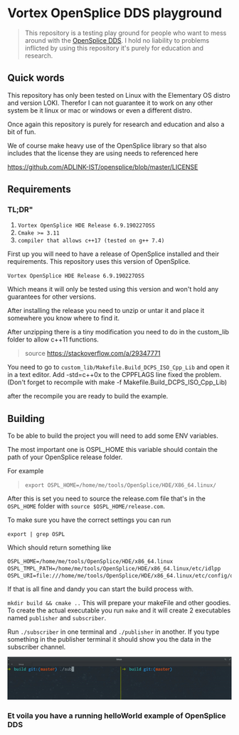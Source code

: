 # Vortex OpenSplice DDS playground
> This repository is a testing play ground for people who want to mess around with the [OpenSplice DDS](https://github.com/ADLINK-IST/opensplice). I hold no liability to problems inflicted by using this repository it's purely for education and research.

## Quick words
This repository has only been tested on Linux with the Elementary OS distro and version LOKI. Therefor I can not guarantee it to work on any other system be it linux or mac or windows or even a different distro. 

Once again this repository is purely for research and education and also a bit of fun.

We of course make heavy use of the OpenSplice library so that also includes that the license they are using needs to referenced here

https://github.com/ADLINK-IST/opensplice/blob/master/LICENSE

## Requirements
### TL;DR"
1. `Vortex OpenSplice HDE Release 6.9.190227OSS`
2. `Cmake >= 3.11`
3. `compiler that allows c++17 (tested on g++ 7.4)`


First up you will need to have a release of OpenSplice installed and their requirements.
This repository uses this version of OpenSplice.

`Vortex OpenSplice HDE Release 6.9.190227OSS`

Which means it will only be tested using this version and won't hold any guarantees for other versions.

After installing the release you need to unzip or untar it and place it somewhere you know where to find it.

After unzipping there is a tiny modification you need to do in the custom_lib folder to allow c++11 functions.
> source https://stackoverflow.com/a/29347771

You need to go to `custom_lib/Makefile.Build_DCPS_ISO_Cpp_Lib` and open it in a text editor. Add -std=c++0x to the CPPFLAGS line fixed the problem.
(Don't forget to recompile with make -f Makefile.Build_DCPS_ISO_Cpp_Lib)

after the recompile you are ready to build the example.

## Building
To be able to build the project you will need to add some ENV variables.

The most important one is OSPL_HOME this variable should contain the path of your OpenSplice release folder.

For example
> `export OSPL_HOME=/home/me/tools/OpenSplice/HDE/X86_64.linux/`

After this is set you need to source the release.com file that's in the `OSPL_HOME` folder with `source $OSPL_HOME/release.com`.

To make sure you have the correct settings you can run

 `export | grep OSPL`

 Which should return something like

```
OSPL_HOME=/home/me/tools/OpenSplice/HDE/x86_64.linux
OSPL_TMPL_PATH=/home/me/tools/OpenSplice/HDE/x86_64.linux/etc/idlpp
OSPL_URI=file:///home/me/tools/OpenSplice/HDE/x86_64.linux/etc/config/ospl.xml
```
If that is all fine and dandy you can start the build process with.

`mkdir build && cmake ..` This will prepare your makeFile and other goodies.
To create the actual executable you run `make` and it will create 2 executables named `publisher` and `subscriber`.

Run `./subscriber` in one terminal and `./publisher` in another.
If you type something in the publisher terminal it should show you the data in the subscriber channel.

![](assets/cool.gif)

### Et voila you have a running helloWorld example of OpenSplice DDS